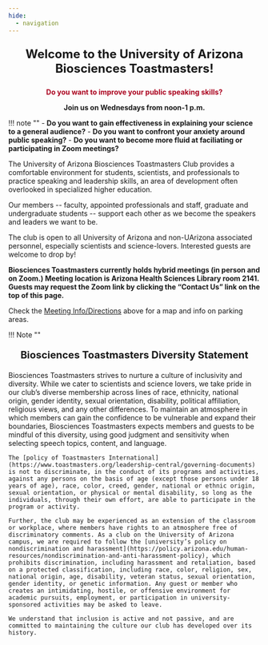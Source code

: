```yaml
---
hide:
  - navigation
---
```


<p style="text-align: center; font-weight: bold; font-size: 24px;">
Welcome to the University of Arizona Biosciences Toastmasters!
</p>

<p style="text-align: center; font-weight: bold; color: #AB0520;">
Do you want to improve your public speaking skills?
</p>

<p style="text-align: center; font-weight: bold;">
Join us on Wednesdays from noon-1 p.m.
</p>

!!! note ""
    - **Do you want to gain effectiveness in explaining your science to a general audience?**
    - **Do you want to confront your anxiety around public speaking?**
    - **Do you want to become more fluid at faciliating or participating in Zoom meetings?**

The University of Arizona Biosciences Toastmasters Club provides a comfortable environment for students, scientists, and professionals to practice speaking and leadership skills, an area of development often overlooked in specialized higher education.

Our members -- faculty, appointed professionals and staff, graduate and undergraduate students -- support each other as we become the speakers and leaders we want to be.

The club is open to all University of Arizona and non-UArizona associated personnel, especially scientists and science-lovers. Interested guests are welcome to drop by!

**Biosciences Toastmasters currently holds hybrid meetings (in person and on Zoom.) Meeting location is Arizona Health Sciences Library room 2141. Guests may request the Zoom link by clicking the “Contact Us” link on the top of this page.**

Check the [Meeting Info/Directions](info.md) above for a map and info on parking areas.

!!! Note ""
    <p style="text-align: center; font-weight: bold; font-size: 20px;">
    **Biosciences Toastmasters Diversity Statement**
    </p>
    Biosciences Toastmasters strives to nurture a culture of inclusivity and diversity. While we cater to scientists and science lovers, we take pride in our club’s diverse membership across lines of race, ethnicity, national origin, gender identity, sexual orientation, disability, political affiliation, religious views, and any other differences. To maintain an atmosphere in which members can gain the confidence to be vulnerable and expand their boundaries, Biosciences Toastmasters expects members and guests to be mindful of this diversity, using good judgment and sensitivity when selecting speech topics, content, and language.

    The [policy of Toastmasters International](https://www.toastmasters.org/leadership-central/governing-documents) is not to discriminate, in the conduct of its programs and activities, against any persons on the basis of age (except those persons under 18 years of age), race, color, creed, gender, national or ethnic origin, sexual orientation, or physical or mental disability, so long as the individuals, through their own effort, are able to participate in the program or activity.

    Further, the club may be experienced as an extension of the classroom or workplace, where members have rights to an atmosphere free of discriminatory comments. As a club on the University of Arizona campus, we are required to follow the [university’s policy on nondiscrimination and harassment](https://policy.arizona.edu/human-resources/nondiscrimination-and-anti-harassment-policy), which prohibits discrimination, including harassment and retaliation, based on a protected classification, including race, color, religion, sex, national origin, age, disability, veteran status, sexual orientation, gender identity, or genetic information. Any guest or member who creates an intimidating, hostile, or offensive environment for academic pursuits, employment, or participation in university-sponsored activities may be asked to leave.

    We understand that inclusion is active and not passive, and are committed to maintaining the culture our club has developed over its history.